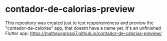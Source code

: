 # contador-de-calorias-preview

This repository was created just to test responsiveness and preview the "contador-de-calorias" app, that doesnt have a name yet. It's an unfinished Flutter app: https://matheusgrossi7.github.io/contador-de-calorias-preview/
